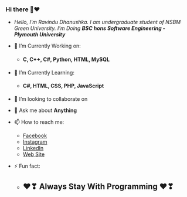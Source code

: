 ### Hi there 👋❤

- _Hello, I'm Ravindu Dhanushka. I am undergraduate student of NSBM Green University. I'm Doing **BSC hons Software Engineering - Plymouth University**_
- 🔭 I’m Currently Working on:
  - #### C, C++, C#, Python, HTML, MySQL
- 🌱 I’m Currently Learning:
  - #### C#, HTML, CSS, PHP, JavaScript
- 👯 I’m looking to collaborate on
- 💬 Ask me about **Anything**
- 📫 How to reach me:
  - [Facebook](https://www.facebook.com/muditha.warawita/)
  - [Instagram](https://www.instagram.com/__night_fury_23_/)
  - [LinkedIn](https://www.linkedin.com/in/ravindu-dhanushka-1b424a1a9/)
  - [Web Site](http://codingground.esy.es/ravindu/photomath/)

- ⚡ Fun fact:
    - ## ❤❣ Always Stay With Programming ❤❣
